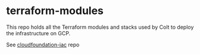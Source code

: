 # terraform-modules

This repo holds all the Terraform modules and stacks used by Colt to deploy
the infrastructure on GCP.

See [cloudfoundation-iac][1] repo

<!-- markdown-link-check-disable -->
[1]: https://github.com/colt-net/cloudfoundation-iac
<!-- markdown-link-check-enable -->
